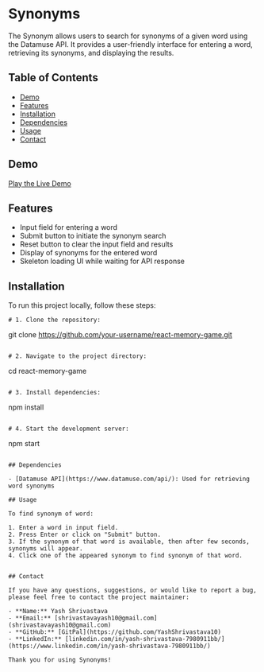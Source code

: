 # Synonyms

The Synonym allows users to search for synonyms of a given word using the Datamuse API. It provides a user-friendly interface for entering a word, retrieving its synonyms, and displaying the results.

## Table of Contents

- [Demo](#demo)
- [Features](#features)
- [Installation](#installation)
- [Dependencies](#dependencies)
- [Usage](#usage)
- [Contact](#contact)

## Demo

[Play the Live Demo](https://yashshrivastava10.github.io/synonyms/)

## Features

- Input field for entering a word
- Submit button to initiate the synonym search
- Reset button to clear the input field and results
- Display of synonyms for the entered word
- Skeleton loading UI while waiting for API response

## Installation

To run this project locally, follow these steps:

```
# 1. Clone the repository:
```
git clone https://github.com/your-username/react-memory-game.git
```

# 2. Navigate to the project directory:
```
cd react-memory-game
```

# 3. Install dependencies:
```
npm install
```

# 4. Start the development server:
```
npm start
```

## Dependencies

- [Datamuse API](https://www.datamuse.com/api/): Used for retrieving word synonyms

## Usage

To find synonym of word:

1. Enter a word in input field.
2. Press Enter or click on "Submit" button.
3. If the synonym of that word is available, then after few seconds, synonyms will appear.
4. Click one of the appeared synonym to find synonym of that word.


## Contact

If you have any questions, suggestions, or would like to report a bug, please feel free to contact the project maintainer:

- **Name:** Yash Shrivastava
- **Email:** [shrivastavayash10@gmail.com](shrivastavayash10@gmail.com)
- **GitHub:** [GitPal](https://github.com/YashShrivastava10)
- **LinkedIn:** [linkedin.com/in/yash-shrivastava-7980911bb/](https://www.linkedin.com/in/yash-shrivastava-7980911bb/)

Thank you for using Synonyms!
